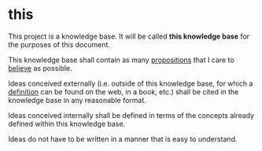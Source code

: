 # this

This project is a knowledge base. It will be called **this knowledge base** for
the purposes of this document.

This knowledge base shall contain as many [propositions](/logic/proposition.md)
that I care to [believe](/epistemology/belief.md) as possible.

Ideas conceived externally (i.e. outside of this knowledge base, for which a
[definition](/logic/definition.md) can be found on the web, in a book, etc.)
shall be cited in the knowledge base in any reasonable format.

Ideas conceived internally shall be defined in terms of the concepts already
defined within this knowledge base.

Ideas do not have to be written in a manner that is easy to understand.
